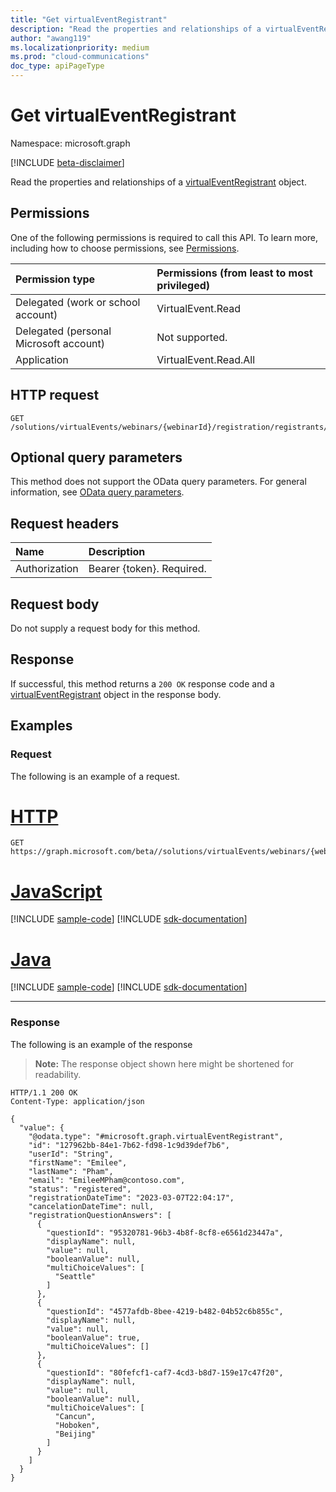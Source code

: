 ```yaml
---
title: "Get virtualEventRegistrant"
description: "Read the properties and relationships of a virtualEventRegistrant object."
author: "awang119"
ms.localizationpriority: medium
ms.prod: "cloud-communications"
doc_type: apiPageType
---
```


# Get virtualEventRegistrant

Namespace: microsoft.graph

[!INCLUDE [beta-disclaimer](../../includes/beta-disclaimer.md)]

Read the properties and relationships of a [virtualEventRegistrant](../resources/virtualeventregistrant.md) object.

## Permissions

One of the following permissions is required to call this API. To learn more, including how to choose permissions, see [Permissions](/graph/permissions-reference).

|Permission type|Permissions (from least to most privileged)|
|:---|:---|
|Delegated (work or school account)|VirtualEvent.Read|
|Delegated (personal Microsoft account)|Not supported.|
|Application|VirtualEvent.Read.All|

## HTTP request

<!-- {
  "blockType": "ignored"
}
-->
``` http
GET /solutions/virtualEvents/webinars/{webinarId}/registration/registrants/{registrantId}
```

## Optional query parameters

This method does not support the OData query parameters. For general information, see [OData query parameters](/graph/query-parameters).

## Request headers

|Name|Description|
|:---|:---|
|Authorization|Bearer {token}. Required.|

## Request body

Do not supply a request body for this method.

## Response

If successful, this method returns a `200 OK` response code and a [virtualEventRegistrant](../resources/virtualeventregistrant.md) object in the response body.

## Examples

### Request

The following is an example of a request.
# [HTTP](#tab/http)
<!-- {
  "blockType": "request",
  "name": "get_virtualeventregistrant"
}
-->
``` http
GET https://graph.microsoft.com/beta//solutions/virtualEvents/webinars/{webinarId}/registration/registrants/{registrantId}
```

# [JavaScript](#tab/javascript)
[!INCLUDE [sample-code](../includes/snippets/javascript/get-virtualeventregistrant-javascript-snippets.md)]
[!INCLUDE [sdk-documentation](../includes/snippets/snippets-sdk-documentation-link.md)]

# [Java](#tab/java)
[!INCLUDE [sample-code](../includes/snippets/java/get-virtualeventregistrant-java-snippets.md)]
[!INCLUDE [sdk-documentation](../includes/snippets/snippets-sdk-documentation-link.md)]

---

### Response

The following is an example of the response
>**Note:** The response object shown here might be shortened for readability.
<!-- {
  "blockType": "response",
  "truncated": true,
  "@odata.type": "microsoft.graph.virtualEventRegistrant"
}
-->
``` http
HTTP/1.1 200 OK
Content-Type: application/json

{
  "value": {
    "@odata.type": "#microsoft.graph.virtualEventRegistrant",
    "id": "127962bb-84e1-7b62-fd98-1c9d39def7b6",
    "userId": "String",
    "firstName": "Emilee",
    "lastName": "Pham",
    "email": "EmileeMPham@contoso.com",
    "status": "registered",
    "registrationDateTime": "2023-03-07T22:04:17",
    "cancelationDateTime": null,
    "registrationQuestionAnswers": [
      {
        "questionId": "95320781-96b3-4b8f-8cf8-e6561d23447a",
        "displayName": null,
        "value": null,
        "booleanValue": null,
        "multiChoiceValues": [
          "Seattle"
        ]
      },
      {
        "questionId": "4577afdb-8bee-4219-b482-04b52c6b855c",
        "displayName": null,
        "value": null,
        "booleanValue": true,
        "multiChoiceValues": []
      },
      {
        "questionId": "80fefcf1-caf7-4cd3-b8d7-159e17c47f20",
        "displayName": null,
        "value": null,
        "booleanValue": null,
        "multiChoiceValues": [
          "Cancun",
          "Hoboken",
          "Beijing"
        ]
      }
    ]
  }
}
```
